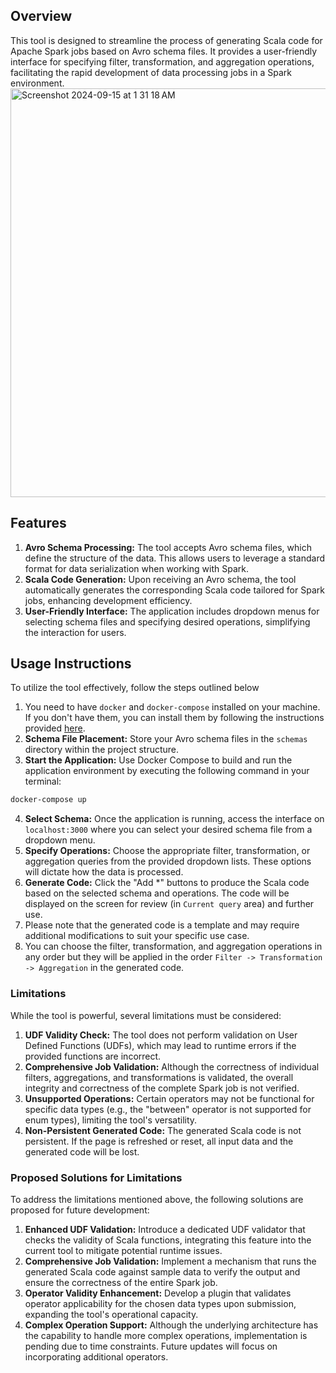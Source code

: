 ## Overview 
This tool is designed to streamline the process of generating Scala code for Apache Spark jobs based on Avro schema files. It provides a user-friendly interface for specifying filter, transformation, and aggregation operations, facilitating the rapid development of data processing jobs in a Spark environment.
<img width="654" alt="Screenshot 2024-09-15 at 1 31 18 AM" src="https://github.com/user-attachments/assets/6a981fc7-a95f-4b30-b839-5743ccacaec7">




## Features
1. **Avro Schema Processing:** The tool accepts Avro schema files, which define the structure of the data. This allows users to leverage a standard format for data serialization when working with Spark.
2. **Scala Code Generation:** Upon receiving an Avro schema, the tool automatically generates the corresponding Scala code tailored for Spark jobs, enhancing development efficiency.
3. **User-Friendly Interface:** The application includes dropdown menus for selecting schema files and specifying desired operations, simplifying the interaction for users.

## Usage Instructions
To utilize the tool effectively, follow the steps outlined below 
1. You need to have `docker` and `docker-compose` installed on your machine. If you don't have them, you can install them by following the instructions provided [here](https://docs.docker.com/get-docker/).
2. **Schema File Placement:** Store your Avro schema files in the `schemas` directory within the project structure.
3. **Start the Application:** Use Docker Compose to build and run the application environment by executing the following command in your terminal:
```bash
docker-compose up
```
4. **Select Schema:** Once the application is running, access the interface on `localhost:3000` where you can select your desired schema file from a dropdown menu.
5. **Specify Operations:** Choose the appropriate filter, transformation, or aggregation queries from the provided dropdown lists. These options will dictate how the data is processed.
6. **Generate Code:** Click the "Add *" buttons to produce the Scala code based on the selected schema and operations. The code will be displayed on the screen for review (in `Current query` area) and further use.
7. Please note that the generated code is a template and may require additional modifications to suit your specific use case.
8. You can choose the filter, transformation, and aggregation operations in any order but they will be applied in the order `Filter -> Transformation -> Aggregation` in the generated code.

### Limitations
While the tool is powerful, several limitations must be considered:
1. **UDF Validity Check:** The tool does not perform validation on User Defined Functions (UDFs), which may lead to runtime errors if the provided functions are incorrect.
2. **Comprehensive Job Validation:** Although the correctness of individual filters, aggregations, and transformations is validated, the overall integrity and correctness of the complete Spark job is not verified.
3. **Unsupported Operations:** Certain operators may not be functional for specific data types (e.g., the "between" operator is not supported for enum types), limiting the tool's versatility.
4. **Non-Persistent Generated Code:** The generated Scala code is not persistent. If the page is refreshed or reset, all input data and the generated code will be lost.

### Proposed Solutions for Limitations
To address the limitations mentioned above, the following solutions are proposed for future development:
1. **Enhanced UDF Validation:** Introduce a dedicated UDF validator that checks the validity of Scala functions, integrating this feature into the current tool to mitigate potential runtime issues.
2. **Comprehensive Job Validation:** Implement a mechanism that runs the generated Scala code against sample data to verify the output and ensure the correctness of the entire Spark job.
3. **Operator Validity Enhancement:** Develop a plugin that validates operator applicability for the chosen data types upon submission, expanding the tool's operational capacity.
4. **Complex Operation Support:** Although the underlying architecture has the capability to handle more complex operations, implementation is pending due to time constraints. Future updates will focus on incorporating additional operators.


